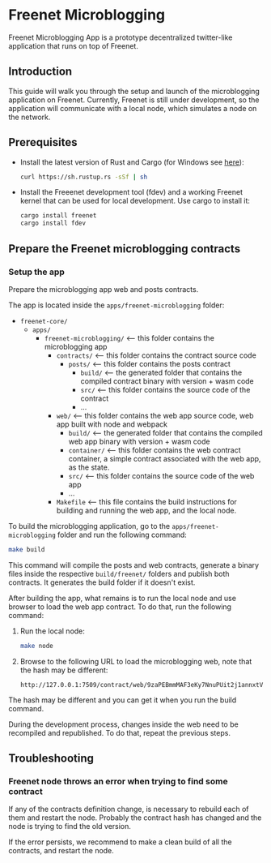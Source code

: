 # Freenet Microblogging

Freenet Microblogging App is a prototype decentralized twitter-like application that runs on top of Freenet.

## Introduction

This guide will walk you through the setup and launch of the microblogging application on Freenet.
Currently, Freenet is still under development, so the application will communicate with a
local node, which simulates a node on the network.

## Prerequisites

- Install the latest version of Rust and Cargo (for Windows
  see [here](https://rustup.rs/)):
  ```bash
  curl https://sh.rustup.rs -sSf | sh
  ```
- Install the Freeenet development tool (fdev) and a working Freenet kernel that can be used for local development. Use
  cargo to install it:
  ```bash
  cargo install freenet
  cargo install fdev
  ```

## Prepare the Freenet microblogging contracts

### Setup the app

Prepare the microblogging app web and posts contracts.

The app is located inside the `apps/freenet-microblogging` folder:

- `freenet-core/`
    - `apps/`
        - `freenet-microblogging/` <-- this folder contains the microblogging app
            - `contracts/` <-- this folder contains the contract source code
                - `posts/` <-- this folder contains the posts contract
                    - `build/` <-- the generated folder that contains the compiled contract binary with version + wasm
                      code
                    - `src/` <-- this folder contains the source code of the contract
                    - ...
            - `web/` <-- this folder contains the web app source code, web app built with node and webpack
                - `build/` <-- the generated folder that contains the compiled web app binary with version + wasm
                  code
                - `container/` <-- this folder contains the web contract container, a simple contract associated
                  with the web app, as the state.
                - `src/` <-- this folder contains the source code of the web app
                - ...
            - `Makefile` <-- this file contains the build instructions for building and running the web app, and
              the local node.

To build the microblogging application, go to the `apps/freenet-microblogging` folder and run the following command:

```bash
make build
```

This command will compile the posts and web contracts, generate a binary files
inside the respective `build/freenet/` folders and publish both contracts. It generates the build folder if it doesn't
exist.

After building the app, what remains is to run the local node and use browser to load the web app contract. To do
that, run the following command:

1. Run the local node:
   ```bash
   make node
   ```
2. Browse to the following URL to load the microblogging web, note that the hash may be different:
   ```
   http://127.0.0.1:7509/contract/web/9zaPEBmmMAF3eKy7NnuPUit2j1annxtVY226DWGLzEFN/
   ```

The hash may be different and you can get it when you run the build command.

During the development process, changes inside the web need to be recompiled and republished. To do that,
repeat the previous steps.

## Troubleshooting

### Freenet node throws an error when trying to find some contract

If any of the contracts definition change, is necessary to rebuild each of them and restart the node.
Probably the contract hash has changed and the node is trying to find the old version.

If the error persists, we recommend to make a clean build of all the contracts, and restart the node.
